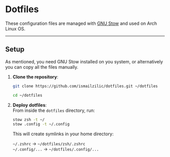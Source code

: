 # Dotfiles

These configuration files are managed with [GNU Stow](https://www.gnu.org/software/stow/) and used on Arch Linux OS.

---

## Setup

As mentioned, you need GNU Stow installed on you system, or alternatively you can copy all the files manually.

1. **Clone the repository**:

    ```bash
    git clone https://github.com/ismailzilic/dotfiles.git ~/dotfiles

    cd ~/dotfiles
    ```

2. **Deploy dotfiles**:  
   From inside the `dotfiles` directory, run:

    ```bash
    stow zsh -t ~/
    stow .config -t ~/.config
    ```

    This will create symlinks in your home directory:

    `~/.zshrc` → `~/dotfiles/zsh/.zshrc`  
    `~/.config/...` → `~/dotfiles/.config/...`
